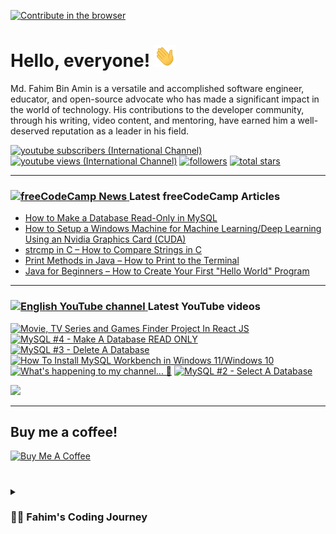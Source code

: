 [![Contribute in the browser](https://gitpod.io/button/open-in-gitpod.svg)](https://gitpod.io/#https://github.com/FahimFBA/FahimFBA)

# Hello, everyone! <img src="./img/wave.gif" width="35px" height= "35px">

Md. Fahim Bin Amin is a versatile and accomplished software engineer, educator, and open-source advocate who has made a significant impact in the world of technology. His contributions to the developer community, through his writing, video content, and mentoring, have earned him a well-deserved reputation as a leader in his field.


   <p align="left">
      <a href="https://www.youtube.com/@FahimAmin?sub_confirmation=1">
         <img alt="youtube subscribers (International Channel)" title="Subscribe to my YouTube channel" src="https://custom-icon-badges.demolab.com/youtube/channel/subscribers/UCG97GCUifMS2Vm28tgXQi0Q?color=%23E05D44&label=SUBSCRIBE&logo=video&logoColor=white&style=for-the-badge&labelColor=CE4630"/></a> 
      <a href="https://www.youtube.com/@FahimAmin">
         <img alt="youtube views (International Channel)" title="YouTube views" src="https://custom-icon-badges.demolab.com/youtube/channel/views/UCG97GCUifMS2Vm28tgXQi0Q?color=%23E1AD0E&logo=eye&logoColor=white&style=for-the-badge&labelColor=C79600"/></a> 
      <a href="https://github.com/FahimFBA?tab=followers">
         <img alt="followers" title="Follow me on Github" src="https://custom-icon-badges.demolab.com/github/followers/FahimFBA?color=236ad3&labelColor=1155ba&style=for-the-badge&logo=person-add&label=Follow&logoColor=white"/></a>
      <a href="https://github.com/FahimFBA?tab=repositories&sort=stargazers">
         <img alt="total stars" title="Total stars on GitHub" src="https://custom-icon-badges.demolab.com/github/stars/FahimFBA?color=55960c&style=for-the-badge&labelColor=488207&logo=star"/></a>
   </p>

---
### <a href="https://www.freecodecamp.org/news/author/fahimbinamin/"><img src="https://github.com/selenium-cucumber/selenium-cucumber-java/assets/64195132/1554283d-c054-47ef-bbf0-d31bf367dba7" title="freeCodeCamp Article" alt="freeCodeCamp News" width="35"/> </a>Latest freeCodeCamp Articles
* [How to Make a Database Read-Only in MySQL](https://www.freecodecamp.org/news/how-to-make-a-database-read-only-in-mysql/)
* [How to Setup a Windows Machine for Machine Learning/Deep Learning Using an Nvidia Graphics Card (CUDA)](https://www.freecodecamp.org/news/how-to-setup-windows-machine-for-ml-dl-using-nvidia-graphics-card-cuda/)
* [strcmp in C – How to Compare Strings in C](https://www.freecodecamp.org/news/strcmp-in-c-how-to-compare-strings-in-c/)
* [Print Methods in Java – How to Print to the Terminal](https://www.freecodecamp.org/news/print-methods-in-java/)
* [Java for Beginners – How to Create Your First "Hello World" Program](https://www.freecodecamp.org/news/hello-world-in-java/)

---

### <a href="https://www.youtube.com/@FahimAmin?sub_confirmation=1"><img src="https://cdn.worldvectorlogo.com/logos/youtube-icon.svg" title="English YouTube channel" alt="English YouTube channel" width="30"/> </a>Latest YouTube videos

<!-- BEGIN YOUTUBE-CARDS -->
[![Movie, TV Series and Games Finder Project In React JS](https://ytcards.demolab.com/?id=8S8tFoEDz_w&title=Movie%2C+TV+Series+and+Games+Finder+Project+In+React+JS&lang=en&timestamp=1687537308&background_color=%230d1117&title_color=%23ffffff&stats_color=%23dedede&width=250&duration=160 "Movie, TV Series and Games Finder Project In React JS")](https://www.youtube.com/watch?v=8S8tFoEDz_w)
[![MySQL #4 - Make A Database READ ONLY](https://ytcards.demolab.com/?id=7kFzNo6tD-k&title=MySQL+%234+-+Make+A+Database+READ+ONLY&lang=en&timestamp=1687449604&background_color=%230d1117&title_color=%23ffffff&stats_color=%23dedede&width=250&duration=424 "MySQL #4 - Make A Database READ ONLY")](https://www.youtube.com/watch?v=7kFzNo6tD-k)
[![MySQL #3 -  Delete A Database](https://ytcards.demolab.com/?id=Wl8D6yVjsT0&title=MySQL+%233+-++Delete+A+Database&lang=en&timestamp=1687363744&background_color=%230d1117&title_color=%23ffffff&stats_color=%23dedede&width=250&duration=208 "MySQL #3 -  Delete A Database")](https://www.youtube.com/watch?v=Wl8D6yVjsT0)
[![How To Install MySQL Workbench in Windows 11/Windows 10](https://ytcards.demolab.com/?id=kZf_h-Phfds&title=How+To+Install+MySQL+Workbench+in+Windows+11%2FWindows+10&lang=en&timestamp=1686846609&background_color=%230d1117&title_color=%23ffffff&stats_color=%23dedede&width=250&duration=426 "How To Install MySQL Workbench in Windows 11/Windows 10")](https://www.youtube.com/watch?v=kZf_h-Phfds)
[![What's happening to my channel... 🥺](https://ytcards.demolab.com/?id=vM9FukMSm_4&title=What%27s+happening+to+my+channel...+%F0%9F%A5%BA&lang=en&timestamp=1686238595&background_color=%230d1117&title_color=%23ffffff&stats_color=%23dedede&width=250&duration=1096 "What's happening to my channel... 🥺")](https://www.youtube.com/watch?v=vM9FukMSm_4)
[![MySQL #2 - Select A Database](https://ytcards.demolab.com/?id=7O76VPsyTyo&title=MySQL+%232+-+Select+A+Database&lang=en&timestamp=1686067203&background_color=%230d1117&title_color=%23ffffff&stats_color=%23dedede&width=250&duration=134 "MySQL #2 - Select A Database")](https://www.youtube.com/watch?v=7O76VPsyTyo)
<!-- END YOUTUBE-CARDS -->

[<img src="https://custom-icon-badges.demolab.com/badge/-Subscribe%20For%20More-red?style=for-the-badge&logo=video&logoColor=white"/>](https://www.youtube.com/@FahimAmin?sub_confirmation=1)

<hr>

## Buy me a coffee!

<a href="https://www.buymeacoffee.com/fahimbinamin" target="_blank"><img src="https://cdn.buymeacoffee.com/buttons/v2/default-green.png" alt="Buy Me A Coffee" style="height: 60px !important;width: 217px !important;" ></a>

#

<details>
 <summary><h3>👨‍💻 Fahim's Coding Journey</h3></summary>

It's **Md. Fahim Bin Amin**, author [@freeCodeCamp](https://www.freecodecamp.org/news/author/fahimbinamin/), open-source contributor. I am also a contributor to [Microsoft](https://www.microsoft.com/en-us/) Research Investigation to OSS. Currently I am working actively on the official [freeCodeCamp](https://www.freecodecamp.org/) Bengali team as a volunteer {🎉 I am the 3rd Bangladeshi and the first and the only student from my university, [United International University](https://www.uiu.ac.bd/), who got this opportunity to work with the official team of freeCodeCamp 😋}.

Basically I like to work with Python, Java, C, C++, Markdown and so on. You can check my **blog site** [here](https://blog.fahimbinamin.com/).

I like to teach others about programming and technical stuff. I have [a Brand YouTube channel](https://www.youtube.com/@FahimAmin) where I teach programming and technical stuff regularly.

I also write articles frequently in various well-known platforms. Among those, [freeCodeCamp English](https://www.freecodecamp.org/news/author/fahimbinamin/), [freeCodeCamp Bengali](https://www.freecodecamp.org/bengali/news/author/fahimbinamin/), [Dev.to](https://dev.to/fahimfba) and [Hashnode](https://hashnode.com/@FahimFBA) are my most favourite platforms. 😊

[website]: https://fahimbinamin.com/
[youtube]: https://www.youtube.com/@FahimAmin

</summary>
</details>
